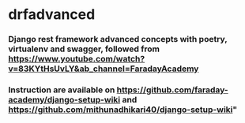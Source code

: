 # drfadvanced
### Django rest framework advanced concepts with poetry, virtualenv and swagger, followed from https://www.youtube.com/watch?v=83KYtHsUvLY&ab_channel=FaradayAcademy
### Instruction are available on https://github.com/faraday-academy/django-setup-wiki and https://github.com/mithunadhikari40/django-setup-wiki"
